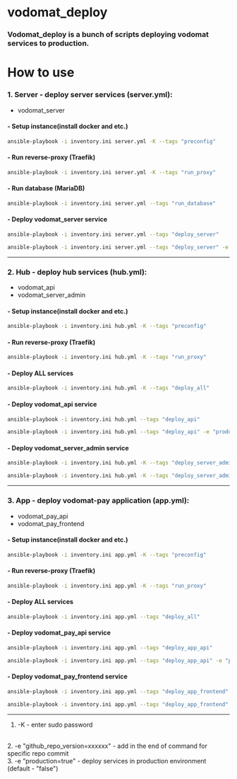 # vodomat_deploy

### Vodomat_deploy is a bunch of scripts deploying vodomat services to production.

# How to use
### 1. Server - deploy server services (server.yml):
 - vodomat_server

#### - Setup instance(install docker and etc.)
```bash
ansible-playbook -i inventory.ini server.yml -K --tags "preconfig"
```

#### - Run reverse-proxy (Traefik)
```bash
ansible-playbook -i inventory.ini server.yml -K --tags "run_proxy"
```

#### - Run database (MariaDB)
```bash
ansible-playbook -i inventory.ini server.yml --tags "run_database"
```

#### - Deploy vodomat_server service
```bash
ansible-playbook -i inventory.ini server.yml --tags "deploy_server"
```
```bash
ansible-playbook -i inventory.ini server.yml --tags "deploy_server" -e "production=true"
```

-------

### 2. Hub - deploy hub services (hub.yml):
 - vodomat_api
 - vodomat_server_admin

#### - Setup instance(install docker and etc.)
```bash
ansible-playbook -i inventory.ini hub.yml -K --tags "preconfig"
```

#### - Run reverse-proxy (Traefik)
```bash
ansible-playbook -i inventory.ini hub.yml -K --tags "run_proxy"
```

#### - Deploy ALL services
```bash
ansible-playbook -i inventory.ini hub.yml -K --tags "deploy_all"
```

#### - Deploy vodomat_api service
```bash
ansible-playbook -i inventory.ini hub.yml --tags "deploy_api"
```
```bash
ansible-playbook -i inventory.ini hub.yml --tags "deploy_api" -e "production=true"
```

#### - Deploy vodomat_server_admin service
```bash
ansible-playbook -i inventory.ini hub.yml -K --tags "deploy_server_admin"
```
```bash
ansible-playbook -i inventory.ini hub.yml -K --tags "deploy_server_admin" -e "production=true"
```
--------
### 3. App - deploy vodomat-pay application (app.yml):
 - vodomat_pay_api
 - vodomat_pay_frontend

#### - Setup instance(install docker and etc.)
```bash
ansible-playbook -i inventory.ini app.yml -K --tags "preconfig"
```

#### - Run reverse-proxy (Traefik)
```bash
ansible-playbook -i inventory.ini app.yml -K --tags "run_proxy"
```

#### - Deploy ALL services
```bash
ansible-playbook -i inventory.ini app.yml --tags "deploy_all"
```

#### - Deploy vodomat_pay_api service
```bash
ansible-playbook -i inventory.ini app.yml --tags "deploy_app_api"
```
```bash
ansible-playbook -i inventory.ini app.yml --tags "deploy_app_api" -e "production=true"
```

#### - Deploy vodomat_pay_frontend service
```bash
ansible-playbook -i inventory.ini app.yml --tags "deploy_app_frontend"
```
```bash
ansible-playbook -i inventory.ini app.yml --tags "deploy_app_frontend" -e "production=true"
```
--------
1. -K - enter sudo password
<br>
2. -e "github_repo_version=xxxxxx" - add in the end of command for specific repo commit
<br>
3. -e "production=true" - deploy services in production environment (default - "false")
